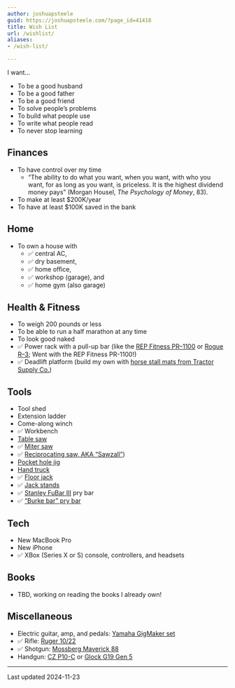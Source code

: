 ```yaml
---
author: joshuapsteele
guid: https://joshuapsteele.com/?page_id=41418
title: Wish List
url: /wishlist/
aliases:
- /wish-list/

---
```

I want…

- To be a good husband
- To be a good father
- To be a good friend
- To solve people’s problems
- To build what people use
- To write what people read
- To never stop learning

## Finances

- To have control over my time
  - “The ability to do what you want, when you want, with who you want, for as long as you want, is priceless. It is the highest dividend money pays” (Morgan Housel, _The Psychology of Money_, 83).
- To make at least $200K/year
- To have at least $100K saved in the bank

## Home

- To own a house with
  - ✅ central AC,
  - ✅ dry basement,
  - ✅ home office,
  - ✅ workshop (garage), and
  - ✅ home gym (also garage)

## Health & Fitness

- To weigh 200 pounds or less
- To be able to run a half marathon at any time
- To look good naked
- ✅ Power rack with a pull-up bar (like the [REP Fitness PR–1100](https://repfitness.com/collections/power-racks/products/pr-1100-power-rack) or [Rogue R–3](https://www.roguefitness.com/rogue-r-3-power-rack); Went with the REP Fitness PR-1100!)
- ✅ Deadlift platform (build my own with [horse stall mats from Tractor Supply Co.](https://www.tractorsupply.com/tsc/product/4-ft-x-6-ft-x-3-4-in-thick-rubber-stall-mat))

## Tools

- Tool shed
- Extension ladder
- Come-along winch
- ✅ Workbench
- [Table saw](https://amzn.to/3w6X1LM)
- ✅ [Miter saw](https://amzn.to/3XzmOrA)
- ✅ [Reciprocating saw, AKA “Sawzall”](https://amzn.to/3CWkjYp))
- [Pocket hole jig](https://amzn.to/3iLeFBI)
- [Hand truck](https://www.harborfreight.com/material-handling/hand-trucks-carts-dollies/800-lb-capacity-hand-truck-58294.html)
- ✅ [Floor jack](https://www.harborfreight.com/automotive/jacks-jack-stands/floor-jacks/3-ton-low-profile-floor-jack-with-rapid-pump-red-56617.html)
- ✅ [Jack stands](https://www.harborfreight.com/automotive/jacks-jack-stands/jack-stands/6-ton-heavy-duty-ratcheting-jack-stands-black-58342.html)
- ✅ [Stanley FuBar III](https://amzn.to/3ZJ0BZT) pry bar
- ✅ [“Burke bar” pry bar](https://marshalltown.com/pro-2152-monster-pry-bar)

## Tech

- New MacBook Pro
- New iPhone
- ✅ XBox (Series X or S) console, controllers, and headsets

## Books

- TBD, working on reading the books I already own!

## Miscellaneous

- Electric guitar, amp, and pedals: [Yamaha GigMaker set](https://www.sweetwater.com/store/detail/GigMakEGBk--yamaha-gigmaker-electric-guitar-pack-black)
- ✅ Rifle: [Ruger 10/22](https://www.ruger.com/products/1022/overview.html)
- ✅ Shotgun: [Mossberg Maverick 88]()
- Handgun: [CZ P10-C](https://palmettostatearmory.com/brands/cz/pistols/p10/p10-c.html) or [Glock G19 Gen 5](https://palmettostatearmory.com/brands/glock/glock-19/gen-5.html)

* * *

Last updated 2024-11-23
